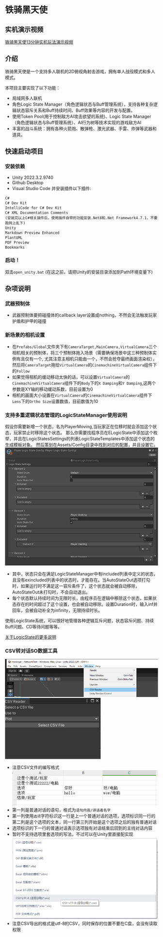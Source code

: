 # 铁骑黑天使
## 实机演示视频
[铁骑黑天使13分钟实机玩法演示视频](https://www.bilibili.com/video/BV15cWreoE1i/)

## 介绍
铁骑黑天使是一个支持多人联机的2D俯视角射击游戏，拥有单人战役模式和多人模式。

本项目主要实现了以下功能：
- 局域网多人联机
- 角色Logic State Manager（角色逻辑状态与Buff管理系统），支持各种复杂逻辑状态容斥关系和Buff持续时间、Buff效果等内容的开发与配置。
- 使用Token Pool(用于控制敌方AI攻击欲望的系统)、Logic State Manager（角色逻辑状态与Buff管理系统）、AI行为树等技术实现的游戏敌方AI
- 丰富的战斗系统：拥有各种火箭炮、散弹枪、激光武器、手雷、炸弹等武器和道具。

## 快速启动项目
### 安装依赖
- Unity 2022.3.2.9740
- Github Desktop
- Visual Studio Code 并安装插件以下插件:
```
C#
C# Dev Kit
IntelliCode for C# Dev Kit
C# XML Documentation Comments
(安装完以上C#相关插件后，使用插件自带的功能安装.Net8和.Net Framework4.7.1，不要跑网上乱下)
Unity
Markdown Preview Enhanced
PlantUML
PDF Preview
Bookmarks
```
### 启动！
双击`open_unity.bat`
(在这之前，请把Unity的安装目录添加到Path环境变量下)


## 杂项说明

### 武器预制体
- 武器预制体要把碰撞体的callback layer设置成nothing，不然会无法触发玩家护盾和护甲的碰撞

### 新场景的相机设置
- 在```Prefabs/Global```文件夹下有```CameraTarget,MainCamera,VirtualCamera```三个相机相关的预制体，将三个预制体拖入场景（需要确保场景中这三种预制体实例有且仅有一个, 尤其注意主相机只能由一个，不然会抢夺最终画面渲染权），然后将```CameraTarget```拖给```VirtualCamera```的```CinemachineVirtualCamera```组件下的```Follow```
- 如果觉得相机的缓动移动太快的话，可以设置```VirtualCamera```的```CinemachineVirtualCamera```组件下的```Body```下的```X Damping```和```Y Damping```,这两个参数是XY轴的移动缓动系数，目前设置为0
- 相机的画面大小设置在```VirtualCamera```的```CinemachineVirtualCamera```组件下```Lens```下的```Ortho Size```设置数值，目前数值为10


### 支持多重逻辑状态管理的LogicStateManager使用说明
假设你需要新增一个状态，名为PlayerMoving,当玩家正在位移时就会添加这个状态，玩家禁止时移除这个状态。
那么你需要找程序员在ELogicState中添加这个枚举，并且在LogicStatesSettings的列表LogicStateTemplates中添加这个状态的生成模板对象。
然后策划在Assets/Config目录中找到对应的配置，并且设置它。
![状态设置](./illustraction/状态设置.png)
- 其中，状态只会在满足LogicStateManager中有included列表中定义的状态，且没有exincluded列表中的状态时，才能存在。当AutoStateOut选项打勾时，如果运行时不满足这一容斥条件了，这个状态就会被自动移除，AutoStateOut未打勾时，不会自动退出。
- 每个状态默认持续时间为无限时长，由程序员在逻辑中移除这个状态，如果状态存在的时间超过了这个设置，也会被自动移除。设置Duration时，输入inf并回车，会被自动补全为infinity，无限持续时长。

使用LogicState系统，可以很好地管理各种逻辑互斥问题，状态容斥问题、持续Buff问题、CD等待问题等等。

[关于LogicState的更多说明](./Assets/Scripts/Framework/StateManagement/LogicState/LogicState.md)

### CSV转对话SO数据工具
![1](./illustraction/对话CSV工具_0.png)
![2](./illustraction/对话CSV工具_1.png)
- 注意CSV文件的编写格式
![3](./illustraction/对话CSV工具_2.png)
- 第一列是普通对话的语句，格式为```语句内容/讲话者名字```
- 第一列使用```选项```字符标识这一行是上一个普通对话的选项，选项标识同一行的第二列是这个选项的文本，同一行第三列开始是这个选项之后的独有普通对话
- 选项标识的下一行的普通对话表示选项独有对话结束后回到的主线对话内容
- 暂时不支持选项里套选项的写法，不过可以在Unity里直接配实现
![3](./illustraction/对话CSV工具_3.png)
- 注意CSV导出的格式是utf-8的CSV，同时保存的位置不要在C盘，会没有读取权限
